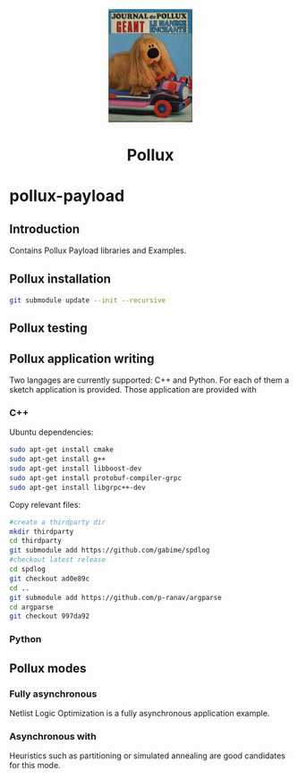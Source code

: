 <div align="center">
<img width="150" alt="Pollux Logo" src="./docs/images/pollux.jpg"><h1>Pollux</h1>
</div>


# pollux-payload
## Introduction
Contains Pollux Payload libraries and Examples.
## Pollux installation
```bash
git submodule update --init --recursive
```





## Pollux testing

## Pollux application writing
Two langages are currently supported: C++ and Python. For each of them a sketch application is provided.
Those application are provided with 

### C++
Ubuntu dependencies:
```bash
sudo apt-get install cmake
sudo apt-get install g++
sudo apt-get install libboost-dev
sudo apt-get install protobuf-compiler-grpc
sudo apt-get install libgrpc++-dev
```
Copy relevant files:
```bash
#create a thirdparty dir
mkdir thirdparty
cd thirdparty
git submodule add https://github.com/gabime/spdlog
#checkout latest release
cd spdlog
git checkout ad0e89c
cd ..
git submodule add https://github.com/p-ranav/argparse
cd argparse
git checkout 997da92
```

### Python

## Pollux modes
### Fully asynchronous
Netlist Logic Optimization is a fully asynchronous application example.
### Asynchronous with 
Heuristics such as partitioning or simulated annealing are good candidates for this mode.
